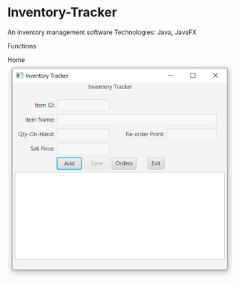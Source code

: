 # Inventory-Tracker

An inventory management software
Technologies: Java, JavaFX

Functions

Home
![](Screenshots/Home.PNG)

